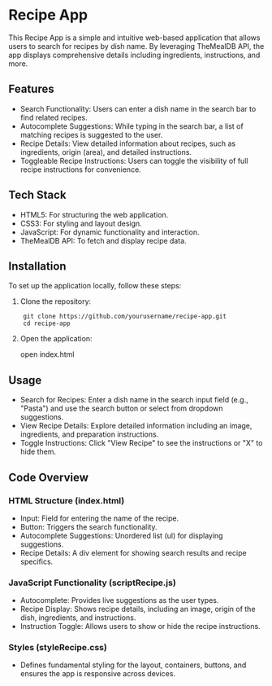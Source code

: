 # Recipe App

This Recipe App is a simple and intuitive web-based application that allows users to search for recipes by dish name. By leveraging TheMealDB API, the app displays comprehensive details including ingredients, instructions, and more.

## Features

- Search Functionality: Users can enter a dish name in the search bar to find related recipes.
- Autocomplete Suggestions: While typing in the search bar, a list of matching recipes is suggested to the user.
- Recipe Details: View detailed information about recipes, such as ingredients, origin (area), and detailed instructions.
- Toggleable Recipe Instructions: Users can toggle the visibility of full recipe instructions for convenience.

## Tech Stack

- HTML5: For structuring the web application.
- CSS3: For styling and layout design.
- JavaScript: For dynamic functionality and interaction.
- TheMealDB API: To fetch and display recipe data.

## Installation

To set up the application locally, follow these steps:

1. Clone the repository:
  ```
      git clone https://github.com/yourusername/recipe-app.git
      cd recipe-app
  ```

2. Open the application:

      open index.html
   

## Usage

- Search for Recipes: Enter a dish name in the search input field (e.g., "Pasta") and use the search button or select from dropdown suggestions.
- View Recipe Details: Explore detailed information including an image, ingredients, and preparation instructions.
- Toggle Instructions: Click "View Recipe" to see the instructions or "X" to hide them.

## Code Overview

### HTML Structure (index.html)

- Input: Field for entering the name of the recipe.
- Button: Triggers the search functionality.
- Autocomplete Suggestions: Unordered list (ul) for displaying suggestions.
- Recipe Details: A div element for showing search results and recipe specifics.

### JavaScript Functionality (scriptRecipe.js)

- Autocomplete: Provides live suggestions as the user types.
- Recipe Display: Shows recipe details, including an image, origin of the dish, ingredients, and instructions.
- Instruction Toggle: Allows users to show or hide the recipe instructions.

### Styles (styleRecipe.css)

- Defines fundamental styling for the layout, containers, buttons, and ensures the app is responsive across devices.
